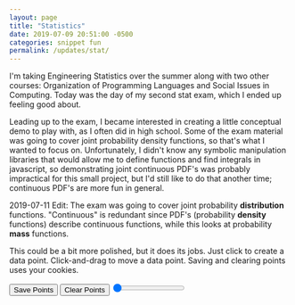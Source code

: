 ```yaml
---
layout: page
title: "Statistics"
date: 2019-07-09 20:51:00 -0500
categories: snippet fun
permalink: /updates/stat/
---
```


I'm taking Engineering Statistics over the summer along with two other courses:
Organization of Programming Languages and Social Issues in Computing. Today was
the day of my second stat exam, which I ended up feeling good about.

Leading up to the exam, I became interested in creating a little conceptual demo
to play with, as I often did in high school. Some of the exam material was going
to cover joint probability density functions, so that's what I wanted to focus
on. Unfortunately, I didn't know any symbolic manipulation libraries that would
allow me to define functions and find integrals in javascript, so demonstrating
joint continuous PDF's was probably impractical for this small project, but I'd
still like to do that another time; continuous PDF's are more fun in general.

2019-07-11 Edit: The exam was going to cover joint probability **distribution** functions. "Continuous" is redundant since PDF's (probability **density** functions) describe continuous functions, while this looks at probability **mass** functions.

This could be a bit more polished, but it does its jobs. Just click to create a
data point. Click-and-drag to move a data point. Saving and clearing points
uses your cookies.

<canvas id="chalkboard" width="600" height="400"></canvas>
<button type="button" onclick="savePoints()">Save Points</button>
<button type="button" onclick="clearPoints()">Clear Points</button>
<input id="slider_scale" type="range" min="5" max="20" value="1" step="any" />
<br/>
<p id="label_count"></p>
<p id="label_meanx"></p>
<p id="label_meany"></p>
<p id="label_varX"></p>
<p id="label_varY"></p>
<p id="label_covar"></p>
<p id="label_corr"></p>

<script src="/scripts/stat/DiscretePDF.js"></script>
<script src="/scripts/stat/Graph.js"></script>
<script src="/scripts/stat/main.js"></script>
